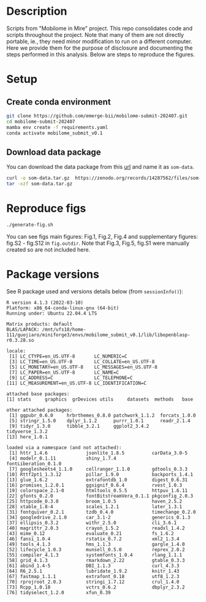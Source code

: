 
# Description
Scripts from "Mobilome in Mire" project. This repo consolidates code and scripts throughout the project. Note that many of them are not directly portable, ie., they need minor modification to run on a different computer. Here we provide them for the purpose of disclosure and documenting the steps performed in this analysis. Below are steps to reproduce the figures.

# Setup

## Create conda environment

```bash
git clone https://github.com/emerge-bii/mobilome-submit-202407.git
cd mobilome-submit-202407
mamba env create -f requirements.yaml
conda activate mobilome_submit_v0.1
```

## Download data package

You can download the data package from this [url](https://zenodo.org/records/14287562) and
name it as `som-data`.
```bash
curl -o som-data.tar.gz  https://zenodo.org/records/14287562/files/som-data.tar.gz?download=1
tar -xzf som-data.tar.gz
```

# Reproduce figs

```bash
./generate-fig.sh
```

You can see figs main figures: Fig.1, Fig.2, Fig.4 and supplementary figures: fig.S2 - fig.S12 in `fig.outdir`. Note that Fig.3, Fig.5, fig.S1 were manually created so are not included here.


# Package versions
See R package used and versions details below (from `sessionInfo()`):

```
R version 4.1.3 (2022-03-10)
Platform: x86_64-conda-linux-gnu (64-bit)
Running under: Ubuntu 22.04.4 LTS

Matrix products: default
BLAS/LAPACK: /mnt/ufs18/home-111/guojiaro/miniforge3/envs/mobilome_submit_v0.1/lib/libopenblasp-r0.3.28.so

locale:
 [1] LC_CTYPE=en_US.UTF-8       LC_NUMERIC=C
 [3] LC_TIME=en_US.UTF-8        LC_COLLATE=en_US.UTF-8
 [5] LC_MONETARY=en_US.UTF-8    LC_MESSAGES=en_US.UTF-8
 [7] LC_PAPER=en_US.UTF-8       LC_NAME=C
 [9] LC_ADDRESS=C               LC_TELEPHONE=C
[11] LC_MEASUREMENT=en_US.UTF-8 LC_IDENTIFICATION=C

attached base packages:
[1] stats     graphics  grDevices utils     datasets  methods   base

other attached packages:
 [1] ggpubr_0.6.0     hrbrthemes_0.8.0 patchwork_1.1.2  forcats_1.0.0
 [5] stringr_1.5.0    dplyr_1.1.2      purrr_1.0.1      readr_2.1.4
 [9] tidyr_1.3.0      tibble_3.2.1     ggplot2_3.4.2    tidyverse_1.3.2
[13] here_1.0.1

loaded via a namespace (and not attached):
 [1] httr_1.4.6              jsonlite_1.8.5          carData_3.0-5
 [4] modelr_0.1.11           shiny_1.7.4             fontLiberation_0.1.0
 [7] googlesheets4_1.1.0     cellranger_1.1.0        gdtools_0.3.3
[10] Rttf2pt1_1.3.12         pillar_1.9.0            backports_1.4.1
[13] glue_1.6.2              extrafontdb_1.0         digest_0.6.31
[16] promises_1.2.0.1        ggsignif_0.6.4          rvest_1.0.3
[19] colorspace_2.1-0        htmltools_0.5.5         httpuv_1.6.11
[22] gfonts_0.2.0            fontBitstreamVera_0.1.1 pkgconfig_2.0.3
[25] httpcode_0.3.0          broom_1.0.5             haven_2.5.2
[28] xtable_1.8-4            scales_1.2.1            later_1.3.1
[31] fontquiver_0.2.1        tzdb_0.4.0              timechange_0.2.0
[34] googledrive_2.1.0       car_3.1-2               generics_0.1.3
[37] ellipsis_0.3.2          withr_2.5.0             cli_3.6.1
[40] magrittr_2.0.3          crayon_1.5.2            readxl_1.4.2
[43] mime_0.12               evaluate_0.21           fs_1.6.2
[46] fansi_1.0.4             rstatix_0.7.2           xml2_1.3.4
[49] tools_4.1.3             hms_1.1.3               gargle_1.4.0
[52] lifecycle_1.0.3         munsell_0.5.0           reprex_2.0.2
[55] compiler_4.1.3          systemfonts_1.0.4       rlang_1.1.1
[58] grid_4.1.3              rmarkdown_2.22          gtable_0.3.3
[61] abind_1.4-5             DBI_1.1.3               curl_4.3.3
[64] R6_2.5.1                lubridate_1.9.2         knitr_1.43
[67] fastmap_1.1.1           extrafont_0.18          utf8_1.2.3
[70] rprojroot_2.0.3         stringi_1.7.12          crul_1.4.0
[73] Rcpp_1.0.10             vctrs_0.6.2             dbplyr_2.3.2
[76] tidyselect_1.2.0        xfun_0.39
```
